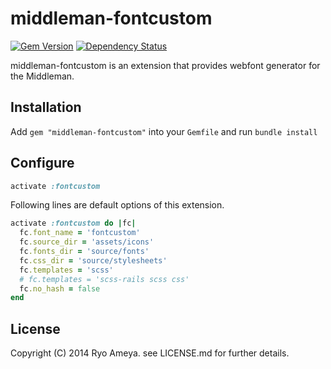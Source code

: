 # middleman-fontcustom

[![Gem Version](https://badge.fury.io/rb/middleman-fontcustom.svg)](http://badge.fury.io/rb/middleman-fontcustom)
[![Dependency Status](https://gemnasium.com/oame/middleman-fontcustom.svg)](https://gemnasium.com/oame/middleman-fontcustom)

middleman-fontcustom is an extension that provides webfont generator for the Middleman.

## Installation

Add `gem "middleman-fontcustom"` into your `Gemfile` and run `bundle install`

## Configure

```ruby
activate :fontcustom
```

Following lines are default options of this extension.

```ruby
activate :fontcustom do |fc|
  fc.font_name = 'fontcustom'
  fc.source_dir = 'assets/icons'
  fc.fonts_dir = 'source/fonts'
  fc.css_dir = 'source/stylesheets'
  fc.templates = 'scss'
  # fc.templates = 'scss-rails scss css'
  fc.no_hash = false
end
```

## License

Copyright (C) 2014 Ryo Ameya. see LICENSE.md for further details.
